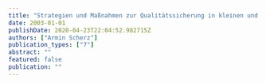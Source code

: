 ```yaml
---
title: "Strategien und Maßnahmen zur Qualitätssicherung in kleinen und mittleren Softwarebetrieben"
date: 2003-01-01
publishDate: 2020-04-23T22:04:52.982715Z
authors: ["Armin Scherz"]
publication_types: ["7"]
abstract: ""
featured: false
publication: ""
---
```


